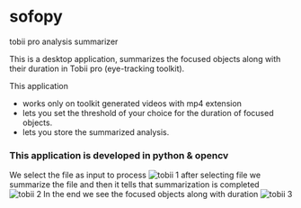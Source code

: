 # sofopy
tobii pro analysis summarizer

This is a desktop application, summarizes the focused objects along with their duration in Tobii pro (eye-tracking toolkit).

This application
* works only on toolkit generated videos with mp4 extension
* lets you set the threshold of your choice for the duration of focused objects.
* lets you store the summarized analysis.

### This application is developed in python & opencv
We select the file as input to process
![tobii 1](https://user-images.githubusercontent.com/19623279/86698205-891faa00-c028-11ea-8615-ce0883a58a1b.png)
after selecting file we summarize the file and then it tells that summarization is completed
![tobii 2](https://user-images.githubusercontent.com/19623279/86698230-8e7cf480-c028-11ea-914b-49c38cf76ecb.png)
In the end we see the focused objects along with duration
![tobii 3](https://user-images.githubusercontent.com/19623279/86698243-9177e500-c028-11ea-962b-d170562c77fe.png)
